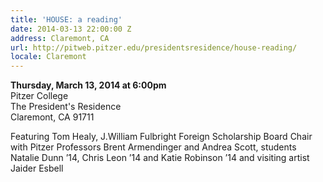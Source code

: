 ```yaml
---
title: 'HOUSE: a reading'
date: 2014-03-13 22:00:00 Z
address: Claremont, CA
url: http://pitweb.pitzer.edu/presidentsresidence/house-reading/
locale: Claremont
---
```


**Thursday, March 13, 2014 at 6:00pm**  
Pitzer College  
The President's Residence  
Claremont, CA  91711

Featuring Tom Healy, J.William Fulbright Foreign Scholarship Board Chair with Pitzer Professors Brent Armendinger and Andrea Scott, students Natalie Dunn ’14, Chris Leon ’14 and Katie Robinson ’14 and visiting artist Jaider Esbell
